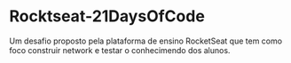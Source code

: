 # Rocktseat-21DaysOfCode
Um desafio proposto pela plataforma de ensino RocketSeat que tem como foco construir network e testar o conhecimendo dos alunos.
